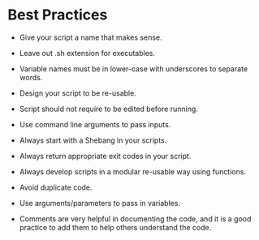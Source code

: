 # Best Practices

- Give your script a name that makes sense.

- Leave out .sh extension for executables.

- Variable names must be in lower-case with underscores to separate words.

- Design your script to be re-usable.

- Script should not require to be edited before running.

- Use command line arguments to pass inputs.

- Always start with a Shebang in your scripts.

- Always return appropriate exit codes in your script.

- Always develop scripts in a modular re-usable way using functions.

- Avoid duplicate code.

- Use arguments/parameters to pass in variables.

- Comments are very helpful in documenting the code, and it is a good practice to add them to help others understand the code.
